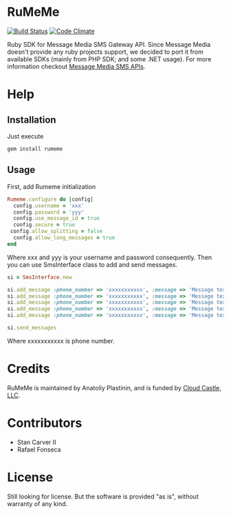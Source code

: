 RuMeMe
======

[![Build Status](https://travis-ci.org/antlypls/rumeme.png?branch=master)](https://travis-ci.org/antlypls/rumeme)
[![Code Climate](https://codeclimate.com/github/antlypls/rumeme.png)](https://codeclimate.com/github/antlypls/rumeme)

Ruby SDK for Message Media SMS Gateway API.
Since Message Media doesn't provide any ruby projects support, we decided to port it from available SDKs (mainly from PHP SDK; and some .NET usage).
For more information checkout [Message Media SMS APIs](http://www.message-media.com/sms-gateway.html).

Help
====

Installation
------------

Just execute

    gem install rumeme

Usage
-----

First, add Rumeme initialization

```ruby
Rumeme.configure do |config|
  config.username = 'xxx'
  config.password = 'yyy'
  config.use_message_id = true
  config.secure = true
 config.allow_splitting = false
  config.allow_long_messages = true
end
```

Where xxx and yyy is your username and password consequently.
Then you can use SmsInterface class to add and send messages.

```ruby
si = SmsInterface.new

si.add_message :phone_number => 'xxxxxxxxxxx', :message => 'Message text 1'
si.add_message :phone_number => 'xxxxxxxxxxx', :message => 'Message text 2'
si.add_message :phone_number => 'xxxxxxxxxxx', :message => 'Message text 3'
si.add_message :phone_number => 'xxxxxxxxxxx', :message => 'Message text 4'
si.add_message :phone_number => 'xxxxxxxxxxx', :message => 'Message text 5'

si.send_messages
```

Where xxxxxxxxxxx is phone number.

Credits
=======

RuMeMe is maintained by Anatoliy Plastinin, and is funded by [Cloud Castle, LLC](http://cloudcastlegroup.com/).

Contributors
============

* Stan Carver II
* Rafael Fonseca

License
=======

Still looking for license. But the software is provided "as is", without warranty of any kind.
